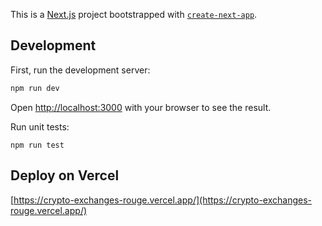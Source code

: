 This is a [Next.js](https://nextjs.org/) project bootstrapped with [`create-next-app`](https://github.com/vercel/next.js/tree/canary/packages/create-next-app).

## Development

First, run the development server:

```bash
npm run dev
```

Open [http://localhost:3000](http://localhost:3000) with your browser to see the result.

Run unit tests:

```shell
npm run test
```

## Deploy on Vercel

[https://crypto-exchanges-rouge.vercel.app/](https://crypto-exchanges-rouge.vercel.app/)
